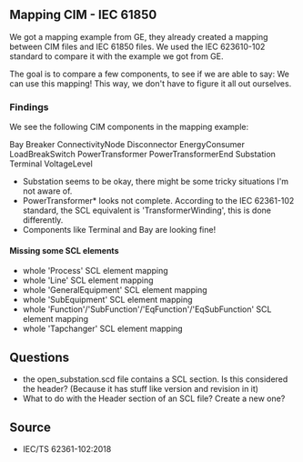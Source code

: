 ## Mapping CIM - IEC 61850

We got a mapping example from GE, they already created a mapping between CIM files and IEC 61850 files.
We used the IEC 623610-102 standard to compare it with the example we got from GE.

The goal is to compare a few components, to see if we are able to say: We can use this mapping!
This way, we don't have to figure it all out ourselves.

### Findings
We see the following CIM components in the mapping example:

Bay
Breaker
ConnectivityNode
Disconnector
EnergyConsumer
LoadBreakSwitch
PowerTransformer
PowerTransformerEnd
Substation
Terminal
VoltageLevel

- Substation seems to be okay, there might be some tricky situations I'm not aware of.
- PowerTransformer* looks not complete. According to the IEC 62361-102 standard, the SCL equivalent is 'TransformerWinding', this is done differently.
- Components like Terminal and Bay are looking fine!

#### Missing some SCL elements
- whole 'Process' SCL element mapping
- whole 'Line' SCL element mapping
- whole 'GeneralEquipment' SCL element mapping
- whole 'SubEquipment' SCL element mapping
- whole 'Function'/'SubFunction'/'EqFunction'/'EqSubFunction' SCL element mapping
- whole 'Tapchanger' SCL element mapping

## Questions
- the open_substation.scd file contains a SCL section. Is this considered the header? (Because it has stuff like version and revision in it)
- What to do with the Header section of an SCL file? Create a new one?

## Source

- IEC/TS 62361-102:2018